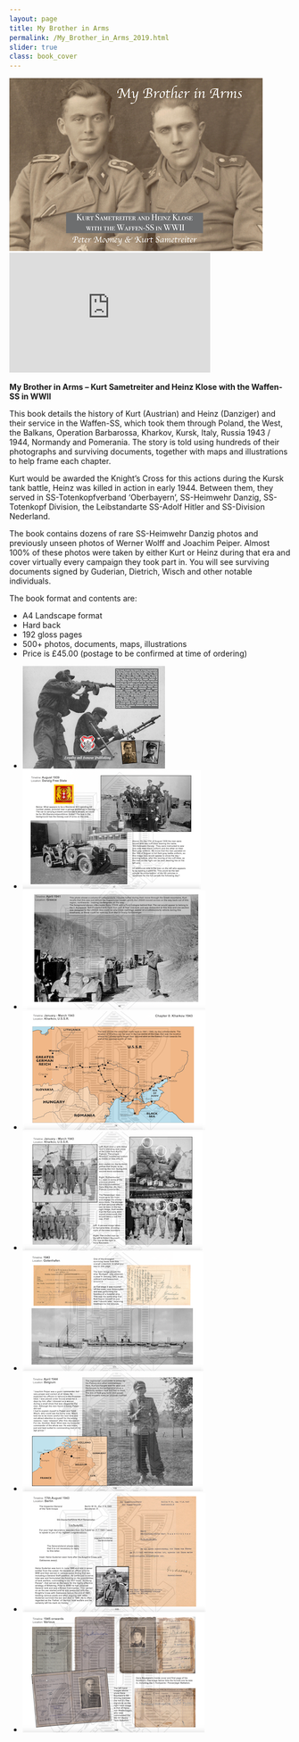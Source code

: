 ```yaml
---
layout: page
title: My Brother in Arms
permalink: /My_Brother_in_Arms_2019.html
slider: true
class: book_cover
---
```


<img src="./assets/MBIA cover 2019.png" id="detail" class="center"/>
<iframe width="360" height="215" src="https://www.youtube.com/embed/atJMnJmndko" frameborder="0" allow="accelerometer; autoplay; encrypted-media; gyroscope; picture-in-picture" allowfullscreen></iframe>
<p><b>My Brother in Arms – Kurt Sametreiter and Heinz Klose with the Waffen-SS in WWII</b></p>
<p>This book details the history of Kurt (Austrian) and Heinz (Danziger) and their service in the Waffen-SS, which took them through Poland, the West, the Balkans, Operation Barbarossa, Kharkov, Kursk, Italy, Russia 1943 / 1944, Normandy and Pomerania. The story is told using hundreds of their photographs and surviving documents, together with maps and illustrations to help frame each chapter.</p>
<p>Kurt would be awarded the Knight’s Cross for this actions during the Kursk tank battle, Heinz was killed in action in early 1944. Between them, they served in SS-Totenkopfverband ‘Oberbayern’, SS-Heimwehr Danzig, SS-Totenkopf Division, the Leibstandarte SS-Adolf Hitler and SS-Division Nederland.</p>
<p>The book contains dozens of rare SS-Heimwehr Danzig photos and previously unseen photos of Werner Wolff and Joachim Peiper. Almost 100% of these photos were taken by either Kurt or Heinz during that era and cover virtually every campaign they took part in. You will see surviving documents signed by Guderian, Dietrich, Wisch and other notable individuals.</p>
<p>The book format and contents are:
<ul class="over">
  <li>A4 Landscape format</li>
  <li>Hard back</li>
  <li>192 gloss pages</li>
  <li>500+ photos, documents, maps, illustrations</li>
  <li>Price is £45.00 (postage to be confirmed at time of ordering)</li>
</ul>  

<div id="folio" class="svwp">
  <ul>
    <li><img alt="Internal page" src="./assets/MBIA rear cover 2019.jpeg" /></li>
    <li><img alt="Internal page" src="./assets/MBIA 2019 internal 1.png" /></li>
    <li><img alt="Internal page" src="./assets/MBIA 2019 internal 2.png" /></li>
    <li><img alt="Internal page" src="./assets/MBIA 2019 internal 3.png" /></li>
    <li><img alt="Internal page" src="./assets/MBIA 2019 internal 4.png" /></li>
    <li><img alt="Internal page" src="./assets/MBIA 2019 internal 5.png" /></li>
    <li><img alt="Internal page" src="./assets/MBIA 2019 internal 6.png" /></li>
    <li><img alt="Internal page" src="./assets/MBIA 2019 internal 7.png" /></li>
    <li><img alt="Internal page" src="./assets/MBIA 2019 internal 8.png" /></li>
  </ul>
</div>

